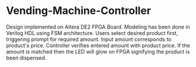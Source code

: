 # Vending-Machine-Controller

Design implemented on Altera DE2 FPGA Board.
Modeling has been done in Verilog HDL using FSM architecture.
Users select desired product first, triggering prompt for required amount.
Input amount corresponds to product's price.
Controller verifies entered amount with product price.
If the amount is matched then the LED will glow on FPGA signifying the product is been dispensed.
